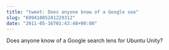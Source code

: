 ```yaml
---
title: "tweet: Does anyone know of a Google sea"
slug: "69941085241229312"
date: "2011-05-16T01:43:48+00:00"
---
```

Does anyone know of a Google search lens for Ubuntu Unity?